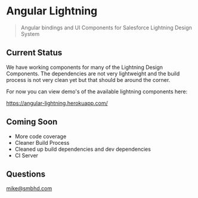 # Angular Lightning

> Angular bindings and UI Components for Salesforce Lightning Design System

## Current Status

We have working components for many of the Lightning Design Components. The dependencies are not very lightweight and the build process is not very clean yet but that should be around the corner.

For now you can view demo's of the available lightning components here:

https://angular-lightning.herokuapp.com/

## Coming Soon

- More code coverage
- Cleaner Build Process
- Cleaned up build dependencies and dev dependencies
- CI Server

## Questions

mike@smbhd.com